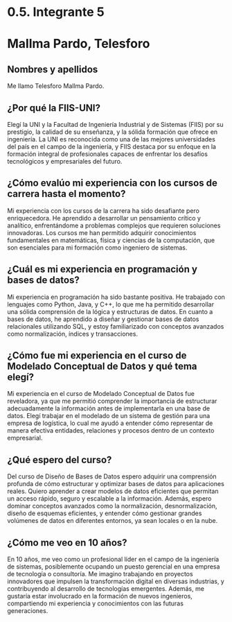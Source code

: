 # 0.5. Integrante 5

# Mallma Pardo, Telesforo
## Nombres y apellidos
Me llamo Telesforo Mallma Pardo.
## ¿Por qué la FIIS-UNI?
Elegí la UNI y la Facultad de Ingeniería Industrial y de Sistemas (FIIS) por su prestigio, la calidad de su enseñanza, y la sólida formación que ofrece en ingeniería. La UNI es reconocida como una de las mejores universidades del país en el campo de la ingeniería, y FIIS destaca por su enfoque en la formación integral de profesionales capaces de enfrentar los desafíos tecnológicos y empresariales del futuro.
## ¿Cómo evalúo mi experiencia con los cursos de carrera hasta el momento?
Mi experiencia con los cursos de la carrera ha sido desafiante pero enriquecedora. He aprendido a desarrollar un pensamiento crítico y analítico, enfrentándome a problemas complejos que requieren soluciones innovadoras. Los cursos me han permitido adquirir conocimientos fundamentales en matemáticas, física y ciencias de la computación, que son esenciales para mi formación como ingeniero de sistemas.
## ¿Cuál es mi experiencia en programación y bases de datos?
Mi experiencia en programación ha sido bastante positiva. He trabajado con lenguajes como Python, Java, y C++, lo que me ha permitido desarrollar una sólida comprensión de la lógica y estructuras de datos. En cuanto a bases de datos, he aprendido a diseñar y gestionar bases de datos relacionales utilizando SQL, y estoy familiarizado con conceptos avanzados como normalización, índices y transacciones.
## ¿Cómo fue mi experiencia en el curso de Modelado Conceptual de Datos y qué tema elegí?
Mi experiencia en el curso de Modelado Conceptual de Datos fue reveladora, ya que me permitió comprender la importancia de estructurar adecuadamente la información antes de implementarla en una base de datos. Elegí trabajar en el modelado de un sistema de gestión para una empresa de logística, lo cual me ayudó a entender cómo representar de manera efectiva entidades, relaciones y procesos dentro de un contexto empresarial.
## ¿Qué espero del curso?
Del curso de Diseño de Bases de Datos espero adquirir una comprensión profunda de cómo estructurar y optimizar bases de datos para aplicaciones reales. Quiero aprender a crear modelos de datos eficientes que permitan un acceso rápido, seguro y escalable a la información. Además, espero dominar conceptos avanzados como la normalización, desnormalización, diseño de esquemas eficientes, y entender cómo gestionar grandes volúmenes de datos en diferentes entornos, ya sean locales o en la nube.
## ¿Cómo me veo en 10 años?
En 10 años, me veo como un profesional líder en el campo de la ingeniería de sistemas, posiblemente ocupando un puesto gerencial en una empresa de tecnología o consultoría. Me imagino trabajando en proyectos innovadores que impulsen la transformación digital en diversas industrias, y contribuyendo al desarrollo de tecnologías emergentes. Además, me gustaría estar involucrado en la formación de nuevos ingenieros, compartiendo mi experiencia y conocimientos con las futuras generaciones.
